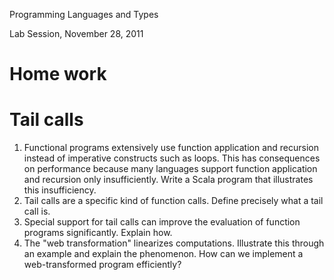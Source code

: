 Programming Languages and Types

Lab Session, November 28, 2011


Home work
=========


Tail calls
==========

1. Functional programs extensively use function application and recursion
   instead of imperative constructs such as loops. This has consequences on
   performance because many languages support function application and recursion
   only insufficiently. Write a Scala program that illustrates this
   insufficiency.
2. Tail calls are a specific kind of function calls. Define precisely what a
   tail call is.
3. Special support for tail calls can improve the evaluation of function
   programs significantly. Explain how.
4. The "web transformation" linearizes computations. Illustrate this through an
   example and explain the phenomenon. How can we implement a web-transformed
   program efficiently?
